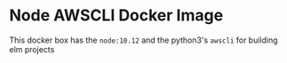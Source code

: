 # Node AWSCLI Docker Image

This docker box has the `node:10.12` and the python3's `awscli` for building elm projects
